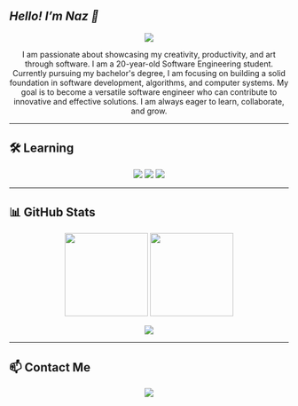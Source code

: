 <!-- ====== Başlangıç ====== -->
  ## *Hello! I’m Naz 👋*
<p align="center">
  <img src="https://readme-typing-svg.herokuapp.com?font=Fira+Code&size=22&duration=3000&pause=1000&color=36BCF7&center=true&vCenter=true&width=435&lines=Welcome+to+my+GitHub+profile!;Let's+meet!" />
</p>


<!-- ====== Hakkımda ====== -->
<p align="center">
I am passionate about showcasing my creativity, productivity, and art through software.  
I am a 20-year-old Software Engineering student. Currently pursuing my bachelor's degree, I am focusing on building a solid foundation in software development, algorithms, and computer systems.  
My goal is to become a versatile software engineer who can contribute to innovative and effective solutions. I am always eager to learn, collaborate, and grow.
</p>

---

<!-- ====== Öğrenmekte Olduklarım ====== -->
## 🛠 Learning
<p align="center">
  <img src="https://img.shields.io/badge/C++-00599C?style=for-the-badge&logo=c%2B%2B&logoColor=white" /> 
  <img src="https://img.shields.io/badge/Python-3776AB?style=for-the-badge&logo=python&logoColor=white" />
  <img src="https://img.shields.io/badge/Photoshop-31A8FF?style=for-the-badge&logo=adobe-photoshop&logoColor=white" />
</p>  

---

<!-- ====== GitHub İstatistikleri ====== -->
## 📊 GitHub Stats
<p align="center">
  <img height="150em" src="https://github-readme-stats.vercel.app/api?username=nazzsude&show_icons=true&theme=dark&hide_border=true&count_private=true" />
  <img height="150em" src="https://github-readme-stats.vercel.app/api/top-langs/?username=nazzsude&layout=compact&theme=dark&hide_border=true" />
</p>

<p align="center">
  <img src="https://github-profile-trophy.vercel.app/?username=nazzsude&theme=darkhub&no-frame=true&margin-w=10" />
</p>

---


<!-- ====== İletişim ====== -->
## 📫 Contact Me
<p align="center">
  <a href="mailto:nazsude1071@gmail.com">
    <img src="https://img.shields.io/badge/Email-nazsude1071@gmail.com-ff69b4?style=for-the-badge&logo=gmail&logoColor=white"/>
  </a>
</p>
